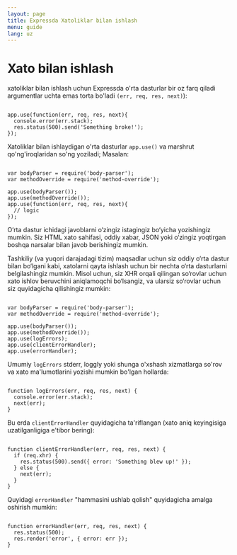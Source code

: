 ```yaml
---
layout: page
title: Expressda Xatoliklar bilan ishlash
menu: guide
lang: uz
---
```


# Xato bilan ishlash

xatoliklar bilan ishlash uchun Expressda o'rta dasturlar bir oz farq qiladi
argumentlar uchta emas torta bo'ladi
`(err, req, res, next)`):

<pre><code class="language-javascript" translate="no">
app.use(function(err, req, res, next){
  console.error(err.stack);
  res.status(500).send('Something broke!');
});
</code></pre>

Xatoliklar bilan ishlaydigan o'rta dasturlar `app.use()` va marshrut qo'ng'iroqlaridan so'ng yoziladi;
Masalan:

<pre><code class="language-javascript" translate="no">
var bodyParser = require('body-parser');
var methodOverride = require('method-override');

app.use(bodyParser());
app.use(methodOverride());
app.use(function(err, req, res, next){
  // logic
});
</code></pre>

O‘rta dastur ichidagi javoblarni o‘zingiz istagingiz bo‘yicha yozishingiz mumkin. Siz HTML xato sahifasi, oddiy xabar, JSON yoki o‘zingiz yoqtirgan boshqa narsalar bilan javob berishingiz mumkin.

Tashkiliy (va yuqori darajadagi tizim) maqsadlar uchun siz oddiy o‘rta dastur bilan bo‘lgani kabi, xatolarni qayta ishlash uchun bir nechta o‘rta dasturlarni belgilashingiz mumkin. Misol uchun, siz XHR orqali qilingan so‘rovlar uchun xato ishlov beruvchini aniqlamoqchi bo‘lsangiz, va ularsiz so‘rovlar uchun siz quyidagicha qilishingiz mumkin:

<pre><code class="language-javascript" translate="no">
var bodyParser = require('body-parser');
var methodOverride = require('method-override');

app.use(bodyParser());
app.use(methodOverride());
app.use(logErrors);
app.use(clientErrorHandler);
app.use(errorHandler);
</code></pre>

Umumiy `logErrors` stderr, loggly yoki shunga o'xshash xizmatlarga 
so'rov va xato ma'lumotlarini yozishi mumkin bo'lgan hollarda:

<pre><code class="language-javascript" translate="no">
function logErrors(err, req, res, next) {
  console.error(err.stack);
  next(err);
}
</code></pre>

Bu erda `clientErrorHandler` quyidagicha ta'riflangan (xato 
aniq keyingisiga uzatilganligiga e'tibor bering):

<pre><code class="language-javascript" translate="no">
function clientErrorHandler(err, req, res, next) {
  if (req.xhr) {
    res.status(500).send({ error: 'Something blew up!' });
  } else {
    next(err);
  }
}
</code></pre>

Quyidagi `errorHandler` "hammasini ushlab qolish" quyidagicha amalga oshirish mumkin:

<pre><code class="language-javascript" translate="no">
function errorHandler(err, req, res, next) {
  res.status(500);
  res.render('error', { error: err });
}
</code></pre>
